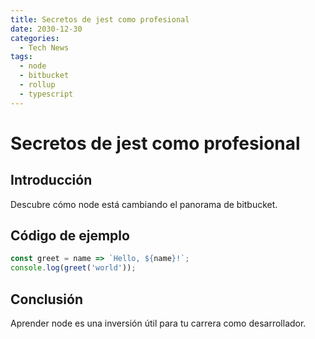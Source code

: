 ```yaml
---
title: Secretos de jest como profesional
date: 2030-12-30
categories:
  - Tech News
tags:
  - node
  - bitbucket
  - rollup
  - typescript
---
```


# Secretos de jest como profesional

## Introducción

Descubre cómo node está cambiando el panorama de bitbucket.

## Código de ejemplo

```javascript
const greet = name => `Hello, ${name}!`;
console.log(greet('world'));
```

## Conclusión

Aprender node es una inversión útil para tu carrera como desarrollador.